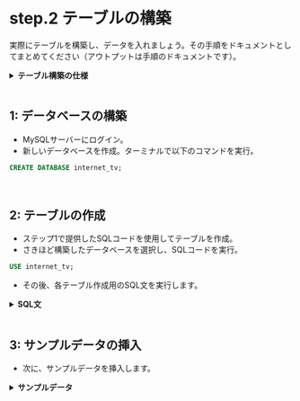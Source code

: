 # step.2 テーブルの構築

実際にテーブルを構築し、データを入れましょう。その手順をドキュメントとしてまとめてください（アウトプットは手順のドキュメントです）。

<details>
<summary><b>テーブル構築の仕様</b></summary>
具体的には、以下のことを行う手順のドキュメントを作成してください。

1. データベースを構築します
2. ステップ1で設計したテーブルを構築します
3. サンプルデータを入れます。サンプルデータはご自身で作成ください（ChatGPTを利用すると比較的簡単に生成できます）

手順のドキュメントは、他の人が見た時にその手順通りに実施すればテーブル作成及びサンプルデータ格納が行えるように記載してください。

なお、ステップ2は以下のことを狙っています。

- データを実際に入れることでステップ3でデータ抽出クエリを試せるようにすること
- 手順をドキュメントにまとめることで、自身がやり直したい時にすぐやり直せること
- 手順を人が同じように行えるようにまとめることで、ドキュメントコミュニケーション力を上げること
</details>
<br>

## 1: データベースの構築

- MySQLサーバーにログイン。
- 新しいデータベースを作成。ターミナルで以下のコマンドを実行。

```sql
CREATE DATABASE internet_tv;
```
<br>

## 2: テーブルの作成

- ステップ1で提供したSQLコードを使用してテーブルを作成。
- さきほど構築したデータベースを選択し、SQLコードを実行。

```sql
USE internet_tv;
```

- その後、各テーブル作成用のSQL文を実行します。

<details>
<summary><b>SQL文</b></summary>

```sql
-- channelsテーブル作成
CREATE TABLE channels (
  id INT(11) NOT NULL AUTO_INCREMENT,
  name VARCHAR(255) NULL,
  PRIMARY KEY (id)
);

-- time_slotsテーブル作成
CREATE TABLE time_slots (
  id INT(11) NOT NULL AUTO_INCREMENT,
  start_time TIME NOT NULL,
  end_time TIME NOT NULL,
  PRIMARY KEY (id)
);

-- programsテーブル作成
CREATE TABLE programs (
  id INT(11) NOT NULL AUTO_INCREMENT,
  title VARCHAR(255) NOT NULL,
  detail TEXT NULL,
  channel_id INT(11) NOT NULL,
  PRIMARY KEY (id),
  FOREIGN KEY (channel_id) REFERENCES channels (id) ON DELETE CASCADE
);

-- program_time_slotsテーブル作成
CREATE TABLE program_time_slots (
  program_id INT(11) NOT NULL,
  time_slot_id INT(11) NOT NULL,
  FOREIGN KEY (program_id) REFERENCES programs (id) ON DELETE CASCADE,
  FOREIGN KEY (time_slot_id) REFERENCES time_slots (id) ON DELETE CASCADE
);

-- genresテーブル作成
CREATE TABLE genres (
  id INT(11) NOT NULL AUTO_INCREMENT,
  name VARCHAR(255) NOT NULL,
  PRIMARY KEY (id)
);

-- program_genresテーブル作成
CREATE TABLE program_genres (
  program_id INT(11) NOT NULL,
  genre_id INT(11) NOT NULL,
  FOREIGN KEY (program_id) REFERENCES programs (id) ON DELETE CASCADE,
  FOREIGN KEY (genre_id) REFERENCES genres (id) ON DELETE CASCADE
);
```
</details>
<br>

## 3: サンプルデータの挿入

- 次に、サンプルデータを挿入します。

<details>
<summary><b>サンプルデータ</b></summary>

```sql
-- channelsテーブルにサンプルデータを挿入
INSERT INTO channels (name) VALUES
('ABEMA NEWS'),
('ABEMA SPECIAL'),
('ABEMA SPORTS'),
('ABEMA DRAMA'),
('ABEMA ANIME');

-- time_slotsテーブルにサンプルデータを挿入
INSERT INTO time_slots (start_time, end_time) VALUES
('08:00:00', '08:30:00'),
('08:30:00', '09:00:00'),
('09:00:00', '09:30:00'),
('09:30:00', '10:00:00'),
('10:00:00', '10:30:00');

-- programsテーブルにサンプルデータを挿入
INSERT INTO programs (title, detail, channel_id) VALUES
('ABEMA NEWS MORNING', '朝の最新ニュースをお届けします。', 1),
('ABEMA SPECIAL DOCUMENTARY', '感動的なドキュメンタリー番組です。', 2),
('ABEMA SPORTS HIGHLIGHTS', 'スポーツのハイライト映像をお楽しみください。', 3),
('ABEMA DRAMA SERIES', 'ドラマシリーズの新エピソードです。', 4),
('ABEMA ANIME SHORTS', '短編アニメをお楽しみください。', 5);

-- program_time_slotsテーブルにサンプルデータを挿入
INSERT INTO program_time_slots (program_id, time_slot_id) VALUES
(1, 1),
(2, 2),
(3, 3),
(4, 4),
(5, 5);

-- genresテーブルにサンプルデータを挿入
INSERT INTO genres (name) VALUES
('ニュース'),
('ドキュメンタリー'),
('スポーツ'),
('ドラマ'),
('アニメ');

-- program_genresテーブルにサンプルデータを挿入
INSERT INTO program_genres (program_id, genre_id) VALUES
(1, 1),
(2, 2),
(3, 3),
(4, 4),
(5, 5);
```

</details>
<br>
